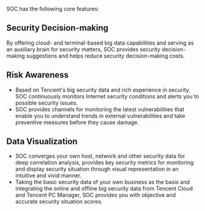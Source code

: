 SOC has the following core features:
## Security Decision-making
By offering cloud- and terminal-based big data capabilities and serving as an auxiliary brain for security matters, SOC provides security decision-making suggestions and helps reduce security decision-making costs.
## Risk Awareness
- Based on Tencent's big security data and rich experience in security, SOC continuously monitors Internet security conditions and alerts you to possible security issues.
- SOC provides channels for monitoring the latest vulnerabilities that enable you to understand trends in external vulnerabilities and take preventive measures before they cause damage.

## Data Visualization
- SOC converges your own host, network and other security data for deep correlation analysis, provides key security metrics for monitoring and display security situation through visual representation in an intuitive and vivid manner.
- Taking the basic security data of your own business as the basis and integrating the online and offline big security data from Tencent Cloud and Tencent PC Manager, SOC provides you with objective and accurate security situation scores.